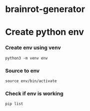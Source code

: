 # brainrot-generator

# Create python env

### Create env using venv

`python3 -m venv env`

### Source to env

`source env/bin/activate`

### Check if env is working

`pip list`
